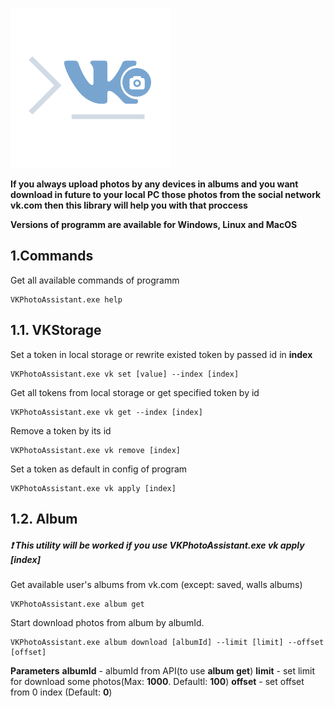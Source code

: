 ![alt text](https://github.com/fman42/VKPhotoAssistant/blob/master/VKPhotoAssistant.png)

**If you always upload photos by any devices in albums and you want download in future to your local PC those photos from the social network vk.com then this library will help you with that proccess**

**Versions of programm are available for Windows, Linux and MacOS**

## 1.Commands
Get all available commands of programm
```
VKPhotoAssistant.exe help
```

## 1.1. VKStorage
Set a token in local storage or rewrite existed token by passed id in **index**
```
VKPhotoAssistant.exe vk set [value] --index [index]
```

Get all tokens from local storage or get specified token by id
```
VKPhotoAssistant.exe vk get --index [index]
```

Remove a token by its id
```
VKPhotoAssistant.exe vk remove [index]
```

Set a token as default in config of program
```
VKPhotoAssistant.exe vk apply [index]
```

## 1.2. Album
##### &#10071; This utility will be worked if you use VKPhotoAssistant.exe vk apply [index]

Get available user's albums from vk.com (except: saved, walls albums)
```
VKPhotoAssistant.exe album get
```

Start download photos from album by albumId.
```
VKPhotoAssistant.exe album download [albumId] --limit [limit] --offset [offset]
```
**Parameters**
**albumId** - albumId from API(to use **album get**)
**limit** - set limit for download some photos(Max: **1000**. Defaultl: **100**)
**offset** - set offset from 0 index (Default: **0**)


